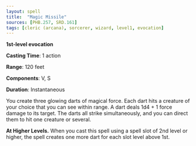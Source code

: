 ```yaml
---
layout: spell
title:  "Magic Missile"
sources: [PHB.257, SRD.161]
tags: [cleric (arcana), sorcerer, wizard, level1, evocation]
---
```


**1st-level evocation**

**Casting Time**: 1 action

**Range**: 120 feet

**Components**: V, S

**Duration**: Instantaneous

You create three glowing darts of magical force. Each dart hits a creature of your choice that you can see within range. A dart deals 1d4 + 1 force damage to its target. The darts all strike simultaneously, and you can direct them to hit one creature or several.

**At Higher Levels.** When you cast this spell using a spell slot of 2nd level or higher, the spell creates one more dart for each slot level above 1st.
